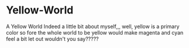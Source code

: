 # Yellow-World
A Yellow World Indeed
a little bit about myself,,, well, yellow is a primary color so fore the whole world to be yellow would make magenta and cyan feel a bit let out wouldn't you say?????
